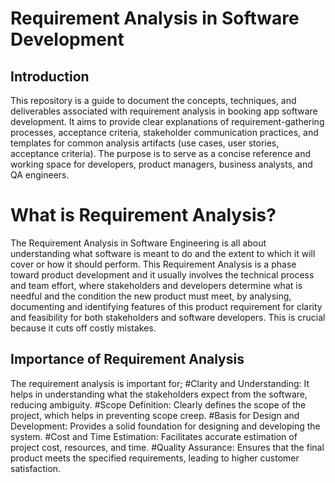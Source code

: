 # Requirement Analysis in Software Development

## Introduction

This repository is a guide to document the concepts, techniques, and deliverables associated with requirement analysis in booking app software development. It aims to provide clear explanations of requirement-gathering processes, acceptance criteria, stakeholder communication practices, and templates for common analysis artifacts (use cases, user stories, acceptance criteria). The purpose is to serve as a concise reference and working space for developers, product managers, business analysts, and QA engineers.


# What is Requirement Analysis?
The Requirement Analysis in Software Engineering is all about understanding what software is meant to do and the extent to which it will cover or how it should perform.
This Requirement Analysis is a phase toward product development and it usually involves the technical process and team effort, where stakeholders and developers determine what is needful and the condition the new product must meet, by analysing, documenting and identifying features of this product requirement for clarity and feasibility for both stakeholders and software developers. This is crucial because it cuts off costly mistakes.

## Importance of Requirement Analysis
The requirement analysis is important for;
#Clarity and Understanding: It helps in understanding what the stakeholders expect from the software, reducing ambiguity.
#Scope Definition: Clearly defines the scope of the project, which helps in preventing scope creep.
#Basis for Design and Development: Provides a solid foundation for designing and developing the system.
#Cost and Time Estimation: Facilitates accurate estimation of project cost, resources, and time.
#Quality Assurance: Ensures that the final product meets the specified requirements, leading to higher customer satisfaction.
